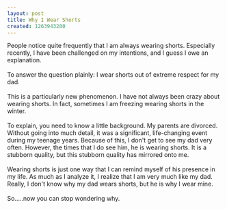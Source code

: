 ```yaml
---
layout: post
title: Why I Wear Shorts
created: 1263943200
---
```

<p>People notice quite frequently that I am always wearing shorts. Especially recently, I have been challenged on my intentions, and I guess I owe an explanation.<br />
	<br />
	To answer the question plainly: I wear shorts out of extreme respect for my dad.<br />
	<br />
	This is a particularly new phenomenon. I have not always been crazy about wearing shorts. In fact, sometimes I am freezing wearing shorts in the winter.<br />
	<br />
	To explain, you need to know a little background. My parents are divorced. Without going into much detail, it was a significant, life-changing event during my teenage years. Because of this, I don&#39;t get to see my dad very often. However, the times that I do see him, he is wearing shorts. It is a stubborn quality, but this stubborn quality has mirrored onto me.<br />
	<br />
	Wearing shorts is just one way that I can remind myself of his presence in my life. As much as I analyze it, I realize that I am very much like my dad. Really, I don&#39;t know why my dad wears shorts, but he is why I wear mine.<br />
	<br />
	So.....now you can stop wondering why.</p>
